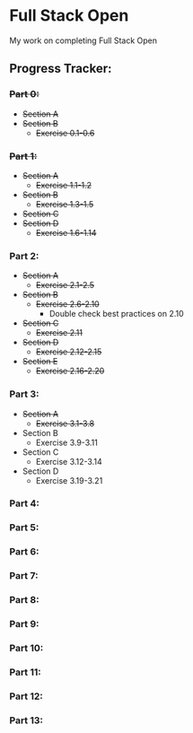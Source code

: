 # Full Stack Open
My work on completing Full Stack Open

## Progress Tracker:

### ~~Part 0:~~
- ~~Section A~~
- ~~Section B~~
    - ~~Exercise 0.1-0.6~~

### ~~Part 1:~~
- ~~Section A~~
    - ~~Exercise 1.1-1.2~~
- ~~Section B~~
    - ~~Exercise 1.3-1.5~~
- ~~Section C~~
- ~~Section D~~
    - ~~Exercise 1.6-1.14~~

### Part 2:
- ~~Section A~~
    - ~~Exercise 2.1-2.5~~
- ~~Section B~~
    - ~~Exercise 2.6-2.10~~ 
        - Double check best practices on 2.10
- ~~Section C~~
    - ~~Exercise 2.11~~
- ~~Section D~~
    - ~~Exercise 2.12-2.15~~
- ~~Section E~~
    - ~~Exercise 2.16-2.20~~

### Part 3:
- ~~Section A~~
    - ~~Exercise 3.1-3.8~~
- Section B
    - Exercise 3.9-3.11
- Section C
    - Exercise 3.12-3.14
- Section D
    - Exercise 3.19-3.21

### Part 4:

### Part 5:

### Part 6:

### Part 7:

### Part 8:

### Part 9:

### Part 10:

### Part 11:

### Part 12:

### Part 13:
